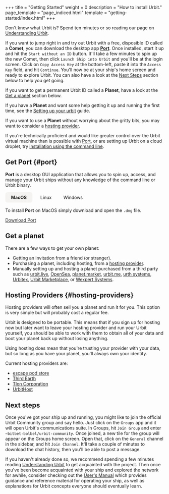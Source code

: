 +++
title = "Getting Started"
weight = 0
description = "How to install Urbit."
page_template = "page_indiced.html"
template = "getting-started/index.html"
+++

Don't know what Urbit is? Spend ten minutes or so reading our page on
[Understanding Urbit](/understanding-urbit/).

If you want to jump right in and try out Urbit with a free, disposible ID called a **Comet**, you can download the desktop app [**Port**](#port). Once installed, start it up and hit the `Start without an ID` button. It'll take a few minutes to spin up the new Comet, then click `Launch Ship into Urbit` and you'll be at the login screen. Click on `Copy Access Key` at the bottom-left, paste it into the `Access Key` field, and hit `Continue`. You'll now be at your ship's home screen and ready to explore Urbit. You can also have a look at the [Next Steps](#next-steps) section below to help you get going.

If you want to get a permanent Urbit ID called a **Planet**, have a look at the [Get a planet](#get-a-planet) section below.

If you have a **Planet** and want some help getting it up and running the first time, see the [Setting up your urbit](/getting-started/planet) guide.

If you want to use a **Planet** without worrying about the gritty bits, you may want to consider a [hosting provider](#hosting-providers).

If you're technically proficient and would like greater control over the Urbit virtual machine than is possible with [Port](#port), or are setting up Urbit on a cloud droplet, try [installation using the command line](/getting-started/cli).

## Get Port {#port}

**Port** is a desktop GUI application that allows you to spin up, access, and manage your Urbit ships without any knowledge of the command line or Urbit binary.

<div id="port-os" class="os mv3">
  <input type="radio" id="port-macos" name="port-os" checked>
  <label for="port-macos">MacOS</label>
  <div class="tab">
    <p>To install <strong>Port</strong> on MacOS simply download and open the <code>.dmg</code> file.</p>
    <a href="https://github.com/urbit/port/releases/latest/download/Port.dmg" class="badge-sm bg-green-400 text-white" style="width: 12rem;">
      Download Port
    </a>
  </div>

  <input type="radio" id="port-linux" name="port-os">
  <label for="port-linux">Linux</label>
  <div class="tab">

We use `snap` so that **Port** can stay updated automatically. If you already have `snap` installed, simply run:

```sh
sudo snap install port
```

Or to install `snap` for your distribution, snapcraft provides [installation instructions](https://snapcraft.io/docs/installing-snapd).

  </div>

  <input type="radio" id="port-windows" name="port-os">
  <label for="port-windows">Windows</label>
  <div class="tab">
    <p>To install <strong>Port</strong> on Windows simply download and open the <code>.exe</code> file.</p>
    <a href="https://github.com/urbit/port/releases/latest/download/PortSetup.exe" class="badge-sm bg-green-400 text-white" style="width: 12rem;">
      Download Port
    </a>
    <p><small>
    Note: The Windows version is newly released and is not yet code signed so you will have to click through a prompt warning you about running it. If you simply click <code>more info</code> -> <code>run anyway</code> it will run.
    </small></p>
  </div>
</div>

<style>
  .os {
    display: flex;
    flex-wrap: wrap;
  }
  .os label {
    order: -1;
    padding: .5rem;
    min-width: 70px;
    text-align: center;
    cursor: pointer;
  }
  .os input[type="radio"] {
    display: none;
  }
  .os .tab {
    display: none;
    margin-top: 1rem;
    width: 100%;
    max-width: 100%;
  }
  .os .tab p:first-child {
    margin-top: 0;
  }
  .os .tab p:last-child {
    margin-bottom: 0;
  }
  .os input[type='radio']:checked + label {
    font-weight: bold;
    background-color: rgba(244,243,241,1);
    border-radius: 0.5em;
  }
  .os input[type='radio']:checked + label + .tab {
    display: block;
}
</style>

## Get a planet

There are a few ways to get your own planet:

- Getting an invitation from a friend (or stranger).
- Purchasing a planet, including hosting, from a [hosting provider](#hosting-providers).
- Manually setting up and hosting a planet purchased from a third party such as [urbit.live](https://urbit.live), [OpenSea](https://opensea.io), [planet.market](https://planet.market/), [urbit.me](https://urbit.me), [urth systems](https://urth.systems/), [Urbitex](https://urbitex.io), [Urbit Marketplace](https://urbitmarketplace.com/), or [Wexpert Systems](https://wexpert.systems).

## Hosting Providers {#hosting-providers}

Hosting providers will often sell you a planet and run it for you. This option is very simple but will probably cost a regular fee.

Urbit is designed to be portable. This means that if you sign up for hosting now but later want to leave your hosting provider and run your Urbit yourself, you should be able to work with them to obtain all of your data and boot your planet back up without losing anything.

Using hosting does mean that you're trusting your provider with your data, but so long as you have your planet, you'll always own your identity.

Current hosting providers are:

- [escape pod store](https://www.escapepod.store/)
- [Third Earth](https://third.earth/)
- [Tlon Corporation](https://tlon.io)
- [UrbitHost](https://urbithost.com)

## Next steps

Once you've got your ship up and running, you might like to join the official Urbit Community group and say hello. Just click on the `Groups` app and it will open Urbit's communications suite. In Groups, hit `Join Group` and enter `~bitbet-bolbel/urbit-community`. Once joined, a new tile for the group will appear on the Groups home screen. Open that, click on the `General` channel in the sidebar, and hit `Join Channel`. It'll take a couple of minutes to download the chat history, then you'll be able to post a message.

If you haven't already done so, we recommend spending a few minutes reading
[Understanding Urbit](/understanding-urbit) to get acquainted with the project.
Then once you've been become acquainted with your ship and explored the network
for awhile, consider checking out the [User's Manual](/using) which provides
guidance and reference material for operating your ship, as well as explanations
for Urbit concepts everyone should eventually learn.

